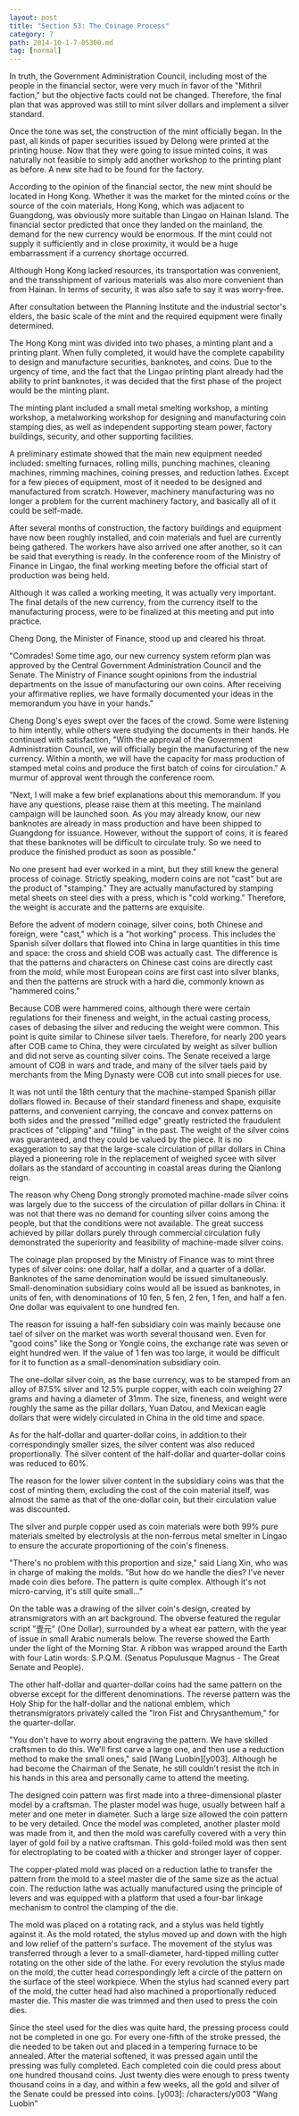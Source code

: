 ```yaml
---
layout: post
title: "Section 53: The Coinage Process"
category: 7
path: 2014-10-1-7-05300.md
tag: [normal]
---
```


In truth, the Government Administration Council, including most of the people in the financial sector, were very much in favor of the "Mithril faction," but the objective facts could not be changed. Therefore, the final plan that was approved was still to mint silver dollars and implement a silver standard.

Once the tone was set, the construction of the mint officially began. In the past, all kinds of paper securities issued by Delong were printed at the printing house. Now that they were going to issue minted coins, it was naturally not feasible to simply add another workshop to the printing plant as before. A new site had to be found for the factory.

According to the opinion of the financial sector, the new mint should be located in Hong Kong. Whether it was the market for the minted coins or the source of the coin materials, Hong Kong, which was adjacent to Guangdong, was obviously more suitable than Lingao on Hainan Island. The financial sector predicted that once they landed on the mainland, the demand for the new currency would be enormous. If the mint could not supply it sufficiently and in close proximity, it would be a huge embarrassment if a currency shortage occurred.

Although Hong Kong lacked resources, its transportation was convenient, and the transshipment of various materials was also more convenient than from Hainan. In terms of security, it was also safe to say it was worry-free.

After consultation between the Planning Institute and the industrial sector's elders, the basic scale of the mint and the required equipment were finally determined.

The Hong Kong mint was divided into two phases, a minting plant and a printing plant. When fully completed, it would have the complete capability to design and manufacture securities, banknotes, and coins. Due to the urgency of time, and the fact that the Lingao printing plant already had the ability to print banknotes, it was decided that the first phase of the project would be the minting plant.

The minting plant included a small metal smelting workshop, a minting workshop, a metalworking workshop for designing and manufacturing coin stamping dies, as well as independent supporting steam power, factory buildings, security, and other supporting facilities.

A preliminary estimate showed that the main new equipment needed included: smelting furnaces, rolling mills, punching machines, cleaning machines, rimming machines, coining presses, and reduction lathes. Except for a few pieces of equipment, most of it needed to be designed and manufactured from scratch. However, machinery manufacturing was no longer a problem for the current machinery factory, and basically all of it could be self-made.

After several months of construction, the factory buildings and equipment have now been roughly installed, and coin materials and fuel are currently being gathered. The workers have also arrived one after another, so it can be said that everything is ready. In the conference room of the Ministry of Finance in Lingao, the final working meeting before the official start of production was being held.

Although it was called a working meeting, it was actually very important. The final details of the new currency, from the currency itself to the manufacturing process, were to be finalized at this meeting and put into practice.

Cheng Dong, the Minister of Finance, stood up and cleared his throat.

"Comrades! Some time ago, our new currency system reform plan was approved by the Central Government Administration Council and the Senate. The Ministry of Finance sought opinions from the industrial departments on the issue of manufacturing our own coins. After receiving your affirmative replies, we have formally documented your ideas in the memorandum you have in your hands."

Cheng Dong's eyes swept over the faces of the crowd. Some were listening to him intently, while others were studying the documents in their hands. He continued with satisfaction, "With the approval of the Government Administration Council, we will officially begin the manufacturing of the new currency. Within a month, we will have the capacity for mass production of stamped metal coins and produce the first batch of coins for circulation." A murmur of approval went through the conference room.

"Next, I will make a few brief explanations about this memorandum. If you have any questions, please raise them at this meeting. The mainland campaign will be launched soon. As you may already know, our new banknotes are already in mass production and have been shipped to Guangdong for issuance. However, without the support of coins, it is feared that these banknotes will be difficult to circulate truly. So we need to produce the finished product as soon as possible."

No one present had ever worked in a mint, but they still knew the general process of coinage. Strictly speaking, modern coins are not "cast" but are the product of "stamping." They are actually manufactured by stamping metal sheets on steel dies with a press, which is "cold working." Therefore, the weight is accurate and the patterns are exquisite.

Before the advent of modern coinage, silver coins, both Chinese and foreign, were "cast," which is a "hot working" process. This includes the Spanish silver dollars that flowed into China in large quantities in this time and space: the cross and shield COB was actually cast. The difference is that the patterns and characters on Chinese cast coins are directly cast from the mold, while most European coins are first cast into silver blanks, and then the patterns are struck with a hard die, commonly known as "hammered coins."

Because COB were hammered coins, although there were certain regulations for their fineness and weight, in the actual casting process, cases of debasing the silver and reducing the weight were common. This point is quite similar to Chinese silver taels. Therefore, for nearly 200 years after COB came to China, they were circulated by weight as silver bullion and did not serve as counting silver coins. The Senate received a large amount of COB in wars and trade, and many of the silver taels paid by merchants from the Ming Dynasty were COB cut into small pieces for use.

It was not until the 18th century that the machine-stamped Spanish pillar dollars flowed in. Because of their standard fineness and shape, exquisite patterns, and convenient carrying, the concave and convex patterns on both sides and the pressed "milled edge" greatly restricted the fraudulent practices of "clipping" and "filing" in the past. The weight of the silver coins was guaranteed, and they could be valued by the piece. It is no exaggeration to say that the large-scale circulation of pillar dollars in China played a pioneering role in the replacement of weighed sycee with silver dollars as the standard of accounting in coastal areas during the Qianlong reign.

The reason why Cheng Dong strongly promoted machine-made silver coins was largely due to the success of the circulation of pillar dollars in China: it was not that there was no demand for counting silver coins among the people, but that the conditions were not available. The great success achieved by pillar dollars purely through commercial circulation fully demonstrated the superiority and feasibility of machine-made silver coins.

The coinage plan proposed by the Ministry of Finance was to mint three types of silver coins: one dollar, half a dollar, and a quarter of a dollar. Banknotes of the same denomination would be issued simultaneously. Small-denomination subsidiary coins would all be issued as banknotes, in units of fen, with denominations of 10 fen, 5 fen, 2 fen, 1 fen, and half a fen. One dollar was equivalent to one hundred fen.

The reason for issuing a half-fen subsidiary coin was mainly because one tael of silver on the market was worth several thousand wen. Even for "good coins" like the Song or Yongle coins, the exchange rate was seven or eight hundred wen. If the value of 1 fen was too large, it would be difficult for it to function as a small-denomination subsidiary coin.

The one-dollar silver coin, as the base currency, was to be stamped from an alloy of 87.5% silver and 12.5% purple copper, with each coin weighing 27 grams and having a diameter of 31mm. The size, fineness, and weight were roughly the same as the pillar dollars, Yuan Datou, and Mexican eagle dollars that were widely circulated in China in the old time and space.

As for the half-dollar and quarter-dollar coins, in addition to their correspondingly smaller sizes, the silver content was also reduced proportionally. The silver content of the half-dollar and quarter-dollar coins was reduced to 60%.

The reason for the lower silver content in the subsidiary coins was that the cost of minting them, excluding the cost of the coin material itself, was almost the same as that of the one-dollar coin, but their circulation value was discounted.

The silver and purple copper used as coin materials were both 99% pure materials smelted by electrolysis at the non-ferrous metal smelter in Lingao to ensure the accurate proportioning of the coin's fineness.

"There's no problem with this proportion and size," said Liang Xin, who was in charge of making the molds. "But how do we handle the dies? I've never made coin dies before. The pattern is quite complex. Although it's not micro-carving, it's still quite small..."

On the table was a drawing of the silver coin's design, created by atransmigrators with an art background. The obverse featured the regular script "壹元" (One Dollar), surrounded by a wheat ear pattern, with the year of issue in small Arabic numerals below. The reverse showed the Earth under the light of the Morning Star. A ribbon was wrapped around the Earth with four Latin words: S.P.Q.M. (Senatus Populusque Magnus - The Great Senate and People).

The other half-dollar and quarter-dollar coins had the same pattern on the obverse except for the different denominations. The reverse pattern was the Holy Ship for the half-dollar and the national emblem, which thetransmigrators privately called the "Iron Fist and Chrysanthemum," for the quarter-dollar.

"You don't have to worry about engraving the pattern. We have skilled craftsmen to do this. We'll first carve a large one, and then use a reduction method to make the small ones," said [Wang Luobin][y003]. Although he had become the Chairman of the Senate, he still couldn't resist the itch in his hands in this area and personally came to attend the meeting.

The designed coin pattern was first made into a three-dimensional plaster model by a craftsman. The plaster model was huge, usually between half a meter and one meter in diameter. Such a large size allowed the coin pattern to be very detailed. Once the model was completed, another plaster mold was made from it, and then the mold was carefully covered with a very thin layer of gold foil by a native craftsman. This gold-foiled mold was then sent for electroplating to be coated with a thicker and stronger layer of copper.

The copper-plated mold was placed on a reduction lathe to transfer the pattern from the mold to a steel master die of the same size as the actual coin. The reduction lathe was actually manufactured using the principle of levers and was equipped with a platform that used a four-bar linkage mechanism to control the clamping of the die.

The mold was placed on a rotating rack, and a stylus was held tightly against it. As the mold rotated, the stylus moved up and down with the high and low relief of the pattern's surface. The movement of the stylus was transferred through a lever to a small-diameter, hard-tipped milling cutter rotating on the other side of the lathe. For every revolution the stylus made on the mold, the cutter head correspondingly left a circle of the pattern on the surface of the steel workpiece. When the stylus had scanned every part of the mold, the cutter head had also machined a proportionally reduced master die. This master die was trimmed and then used to press the coin dies.

Since the steel used for the dies was quite hard, the pressing process could not be completed in one go. For every one-fifth of the stroke pressed, the die needed to be taken out and placed in a tempering furnace to be annealed. After the material softened, it was pressed again until the pressing was fully completed. Each completed coin die could press about one hundred thousand coins. Just twenty dies were enough to press twenty thousand coins in a day, and within a few weeks, all the gold and silver of the Senate could be pressed into coins.
[y003]: /characters/y003 "Wang Luobin"